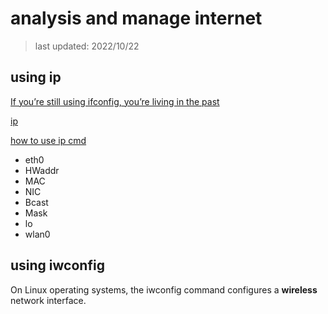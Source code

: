 # analysis and manage internet

> last updated: 2022/10/22

## using ip

[If you’re still using ifconfig, you’re living in the past](https://ubuntu.com/blog/if-youre-still-using-ifconfig-youre-living-in-the-past)

[ip](https://www.computerhope.com/unix/ip.htm)

[how to use ip cmd](https://linuxize.com/post/linux-ip-command/)

- eth0
- HWaddr
- MAC
- NIC
- Bcast
- Mask
- lo
- wlan0

## using iwconfig

On Linux operating systems, the iwconfig command configures a **wireless** network interface.
